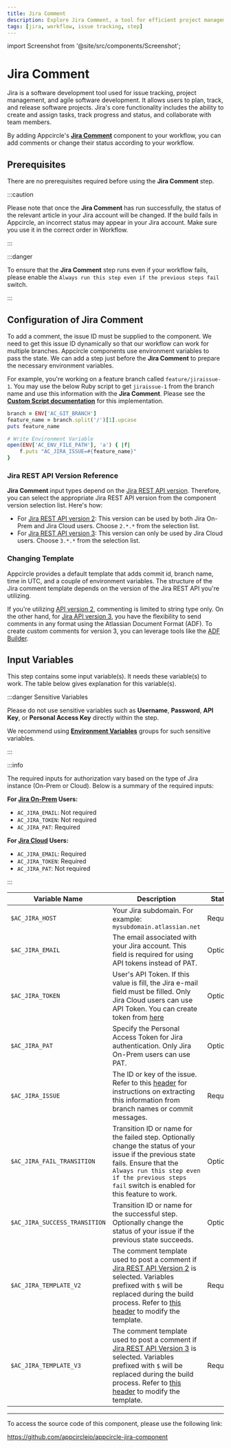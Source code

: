 ```yaml
---
title: Jira Comment
description: Explore Jira Comment, a tool for efficient project management and issue tracking. Enhance your workflow with Appcircle's integration.
tags: [jira, workflow, issue tracking, step]
---
```


import Screenshot from '@site/src/components/Screenshot';

# Jira Comment

Jira is a software development tool used for issue tracking, project management, and agile software development. It allows users to plan, track, and release software projects. Jira's core functionality includes the ability to create and assign tasks, track progress and status, and collaborate with team members.

By adding Appcircle's [**Jira Comment**](https://github.com/appcircleio/appcircle-jira-component/) component to your workflow, you can add comments or change their status according to your workflow.

<Screenshot url='https://cdn.appcircle.io/docs/assets/jira-component1.png' />

## Prerequisites

There are no prerequisites required before using the **Jira Comment** step.

:::caution

Please note that once the **Jira Comment** has run successfully, the status of the relevant article in your Jira account will be changed. If the build fails in Appcircle, an incorrect status may appear in your Jira account. Make sure you use it in the correct order in Workflow.

:::

:::danger

To ensure that the **Jira Comment** step runs even if your workflow fails, please enable the `Always run this step even if the previous steps fail` switch.

<Screenshot url='https://cdn.appcircle.io/docs/assets/BE3199-jiraPrerequisites.png' />

:::

## Configuration of Jira Comment

To add a comment, the issue ID must be supplied to the component. We need to get this issue ID dynamically so that our workflow can work for multiple branches. Appcircle components use environment variables to pass the state. We can add a step just before the **Jira Comment** to prepare the necessary environment variables.

For example, you're working on a feature branch called `feature/jiraissue-1`. You may use the below Ruby script to get `jiraissue-1` from the branch name and use this information with the **Jira Comment**. Please see the [**Custom Script documentation**](/workflows/common-workflow-steps/custom-script) for this implementation.

```ruby
branch = ENV['AC_GIT_BRANCH']
feature_name = branch.split('/')[1].upcase
puts feature_name

# Write Environment Variable
open(ENV['AC_ENV_FILE_PATH'], 'a') { |f|
    f.puts "AC_JIRA_ISSUE=#{feature_name}"
}
```

### Jira REST API Version Reference

**Jira Comment** input types depend on the [Jira REST API version](https://developer.atlassian.com/server/jira/platform/rest-apis/#uri-structure). Therefore, you can select the appropriate Jira REST API version from the component version selection list. Here's how:

- For [Jira REST API version 2](https://developer.atlassian.com/cloud/jira/platform/rest/v2/intro/#version): This version can be used by both Jira On-Prem and Jira Cloud users. Choose `2.*.*` from the selection list.
- For [Jira REST API version 3](https://developer.atlassian.com/cloud/jira/platform/rest/v3/intro/#version): This version can only be used by Jira Cloud users. Choose `3.*.*` from the selection list.

<Screenshot url='https://cdn.appcircle.io/docs/assets/BE3199-jiraAPIVersion.png' />

### Changing Template

Appcircle provides a default template that adds commit id, branch name, time in UTC, and a couple of environment variables. The structure of the Jira comment template depends on the version of the Jira REST API you're utilizing.

If you're utilizing [API version 2](https://developer.atlassian.com/cloud/jira/platform/rest/v2/api-group-issue-comments/#api-rest-api-2-issue-issueidorkey-comment-post), commenting is limited to string type only. On the other hand, for [Jira API version 3](https://developer.atlassian.com/cloud/jira/platform/rest/v3/api-group-issue-comments/#api-rest-api-3-issue-issueidorkey-comment-post), you have the flexibility to send comments in any format using the Atlassian Document Format (ADF). To create custom comments for version 3, you can leverage tools like the [ADF Builder](https://developer.atlassian.com/cloud/jira/platform/apis/document/playground/).

## Input Variables

This step contains some input variable(s). It needs these variable(s) to work. The table below gives explanation for this variable(s).

<Screenshot url='https://cdn.appcircle.io/docs/assets/BE3199-jiraInput.png' />

:::danger Sensitive Variables

Please do not use sensitive variables such as **Username**, **Password**, **API Key**, or **Personal Access Key** directly within the step.

We recommend using [**Environment Variables**](/environment-variables/managing-variables) groups for such sensitive variables.

:::

:::info

The required inputs for authorization vary based on the type of Jira instance (On-Prem or Cloud). Below is a summary of the required inputs:

**For [Jira On-Prem](https://confluence.atlassian.com/enterprise/using-personal-access-tokens-1026032365.html) Users:**
- `AC_JIRA_EMAIL`: Not required
- `AC_JIRA_TOKEN`: Not required
- `AC_JIRA_PAT`: Required

**For [Jira Cloud](https://support.atlassian.com/atlassian-account/docs/manage-api-tokens-for-your-atlassian-account/) Users:**
- `AC_JIRA_EMAIL`: Required
- `AC_JIRA_TOKEN`: Required
- `AC_JIRA_PAT`: Not required

:::

| Variable Name                 | Description                                                                                                                                                                           | Status   |
| ----------------------------- | ------------------------------------------------------------------------------------------------------------------------------------------------------------------------------------- | -------- |
| `$AC_JIRA_HOST`               | Your Jira subdomain. For example: `mysubdomain.atlassian.net`                                                                                                                         | Required |
| `$AC_JIRA_EMAIL`              | The email associated with your Jira account. This field is required for using API tokens instead of PAT.         | Optional |
| `$AC_JIRA_TOKEN`              | User's API Token. If this value is fill, the Jira e-mail field must be filled. Only Jira Cloud users can use API Token. You can create token from [here](https://id.atlassian.com/manage-profile/security/api-tokens) | Optional |
| `$AC_JIRA_PAT`              | Specify the Personal Access Token for Jira authentication. Only Jira On-Prem users can use PAT.  | Optional |
| `$AC_JIRA_ISSUE`              | The ID or key of the issue. Refer to this [header](/workflows/common-workflow-steps/jira-comment#configuration-of-jira-comment) for instructions on extracting this information from branch names or commit messages. | Required |
| `$AC_JIRA_FAIL_TRANSITION`    | Transition ID or name for the failed step. Optionally change the status of your issue if the previous state fails. Ensure that the `Always run this step even if the previous steps fail` switch is enabled for this feature to work.  | Optional |
| `$AC_JIRA_SUCCESS_TRANSITION` | Transition ID or name for the successful step. Optionally change the status of your issue if the previous state succeeds.                                                    | Optional |
| `$AC_JIRA_TEMPLATE_V2`           | The comment template used to post a comment if [Jira REST API Version 2](#jira-rest-api-version-reference) is selected. Variables prefixed with `$` will be replaced during the build process. Refer to [this header](#changing-template) to modify the template. | Required |
| `$AC_JIRA_TEMPLATE_V3`           | The comment template used to post a comment if [Jira REST API Version 3](#jira-rest-api-version-reference) is selected. Variables prefixed with `$` will be replaced during the build process. Refer to [this header](#changing-template) to modify the template. | Required |

---

To access the source code of this component, please use the following link:

https://github.com/appcircleio/appcircle-jira-component
